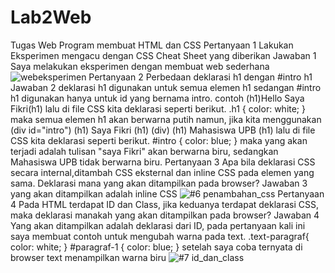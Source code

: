 # Lab2Web
Tugas Web Program membuat HTML dan CSS
Pertanyaan 1
Lakukan Eksperimen mengacu dengan CSS Cheat Sheet yang diberikan
Jawaban 1
Saya melakukan eksperimen dengan membuat web sederhana
![webeksperimen](https://user-images.githubusercontent.com/59334580/113514722-711a8e00-959a-11eb-94d4-da8ded932c35.png)
Pertanyaan 2
Perbedaan deklarasi h1 dengan #intro h1
Jawaban 2
deklarasi h1 digunakan untuk semua elemen h1 sedangan #intro h1 digunakan hanya untuk id yang bernama intro.
contoh (h1)Hello Saya Fikri(h1) lalu di file CSS kita deklarasi seperti berikut.
.h1 {
color: white;
}
maka semua elemen h1 akan berwarna putih
namun, jika kita menggunakan
(div id="intro")
  (h1)
  Saya Fikri
  (h1)
(div)
(h1)
  Mahasiswa UPB
(h1)
lalu di file CSS kita deklarasi seperti berikut.
#intro {
color: blue;
}
maka yang akan terjadi adalah tulisan "saya Fikri" akan berwarna biru, sedangkan Mahasiswa UPB tidak berwarna biru.
Pertanyaan 3
Apa bila deklarasi CSS secara internal,ditambah CSS eksternal dan inline CSS pada elemen yang sama. Deklarasi mana yang akan ditampilkan pada browser?
Jawaban 3
yang akan ditampilkan adalah inline CSS
![#6 penambahan_css](https://user-images.githubusercontent.com/59334580/113515011-0cf8c980-959c-11eb-9b76-557416303588.png)
Pertanyaan 4
Pada HTML terdapat ID dan Class, jika keduanya terdapat deklarasi CSS, maka deklarasi manakah yang akan ditampilkan pada browser?
Jawaban 4
Yang akan ditampilkan adalah deklarasi dari ID, pada pertanyaan kali ini saya membuat contoh untuk mengubah warna pada text.
.text-paragraf{
    color: white;
}
#paragraf-1 {
    color: blue;
}
setelah saya coba ternyata di browser text menampilkan warna biru
![#7 id_dan_class](https://user-images.githubusercontent.com/59334580/113515151-e9824e80-959c-11eb-940c-54acd9d58bd5.png)

